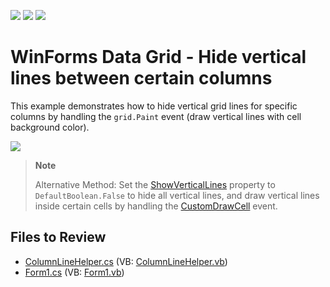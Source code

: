 <!-- default badges list -->
![](https://img.shields.io/endpoint?url=https://codecentral.devexpress.com/api/v1/VersionRange/128629149/17.2.3%2B)
[![](https://img.shields.io/badge/Open_in_DevExpress_Support_Center-FF7200?style=flat-square&logo=DevExpress&logoColor=white)](https://supportcenter.devexpress.com/ticket/details/E3647)
[![](https://img.shields.io/badge/📖_How_to_use_DevExpress_Examples-e9f6fc?style=flat-square)](https://docs.devexpress.com/GeneralInformation/403183)
<!-- default badges end -->

# WinForms Data Grid - Hide vertical lines between certain columns

This example demonstrates how to hide vertical grid lines for specific columns by handling the `grid.Paint` event (draw vertical lines with cell background color).

![](https://raw.githubusercontent.com/DevExpress-Examples/how-to-hide-vertical-divider-lines-between-certain-columns-e3647/17.2.3%2B/media/winforms-grid-hide-vertical-lines.png)

> **Note**
>
> Alternative Method: Set the [ShowVerticalLines](https://docs.devexpress.com/WindowsForms/DevExpress.XtraGrid.Views.Grid.GridOptionsView.ShowVerticalLines) property to `DefaultBoolean.False` to hide all vertical lines, and draw vertical lines inside certain cells by handling the [CustomDrawCell](https://docs.devexpress.com/WindowsForms/DevExpress.XtraGrid.Views.Grid.GridView.CustomDrawCell) event.


## Files to Review

* [ColumnLineHelper.cs](./CS/E3647/ColumnLineHelper.cs) (VB: [ColumnLineHelper.vb](./VB/E3647/ColumnLineHelper.vb))
* [Form1.cs](./CS/E3647/Form1.cs) (VB: [Form1.vb](./VB/E3647/Form1.vb))
